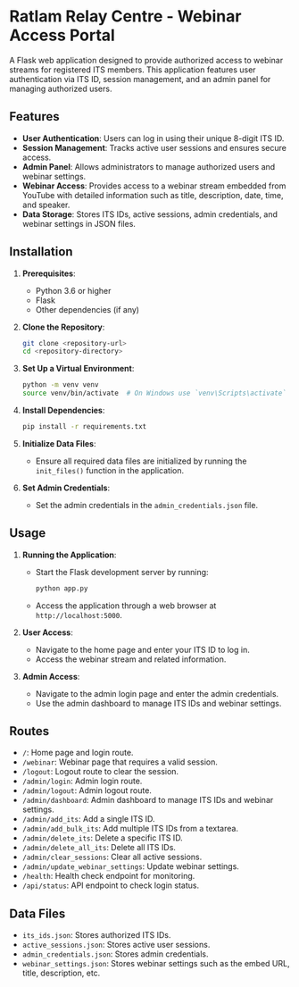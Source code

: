 # Ratlam Relay Centre - Webinar Access Portal

A Flask web application designed to provide authorized access to webinar streams for registered ITS members. This application features user authentication via ITS ID, session management, and an admin panel for managing authorized users.

## Features

- **User Authentication**: Users can log in using their unique 8-digit ITS ID.
- **Session Management**: Tracks active user sessions and ensures secure access.
- **Admin Panel**: Allows administrators to manage authorized users and webinar settings.
- **Webinar Access**: Provides access to a webinar stream embedded from YouTube with detailed information such as title, description, date, time, and speaker.
- **Data Storage**: Stores ITS IDs, active sessions, admin credentials, and webinar settings in JSON files.

## Installation

1. **Prerequisites**:
   - Python 3.6 or higher
   - Flask
   - Other dependencies (if any)

2. **Clone the Repository**:
   ```bash
   git clone <repository-url>
   cd <repository-directory>
   ```

3. **Set Up a Virtual Environment**:
   ```bash
   python -m venv venv
   source venv/bin/activate  # On Windows use `venv\Scripts\activate`
   ```

4. **Install Dependencies**:
   ```bash
   pip install -r requirements.txt
   ```

5. **Initialize Data Files**:
   - Ensure all required data files are initialized by running the `init_files()` function in the application.

6. **Set Admin Credentials**:
   - Set the admin credentials in the `admin_credentials.json` file.

## Usage

1. **Running the Application**:
   - Start the Flask development server by running:
     ```bash
     python app.py
     ```
   - Access the application through a web browser at `http://localhost:5000`.

2. **User Access**:
   - Navigate to the home page and enter your ITS ID to log in.
   - Access the webinar stream and related information.

3. **Admin Access**:
   - Navigate to the admin login page and enter the admin credentials.
   - Use the admin dashboard to manage ITS IDs and webinar settings.

## Routes

- `/`: Home page and login route.
- `/webinar`: Webinar page that requires a valid session.
- `/logout`: Logout route to clear the session.
- `/admin/login`: Admin login route.
- `/admin/logout`: Admin logout route.
- `/admin/dashboard`: Admin dashboard to manage ITS IDs and webinar settings.
- `/admin/add_its`: Add a single ITS ID.
- `/admin/add_bulk_its`: Add multiple ITS IDs from a textarea.
- `/admin/delete_its`: Delete a specific ITS ID.
- `/admin/delete_all_its`: Delete all ITS IDs.
- `/admin/clear_sessions`: Clear all active sessions.
- `/admin/update_webinar_settings`: Update webinar settings.
- `/health`: Health check endpoint for monitoring.
- `/api/status`: API endpoint to check login status.

## Data Files

- `its_ids.json`: Stores authorized ITS IDs.
- `active_sessions.json`: Stores active user sessions.
- `admin_credentials.json`: Stores admin credentials.
- `webinar_settings.json`: Stores webinar settings such as the embed URL, title, description, etc.
